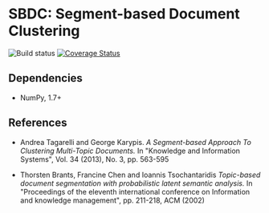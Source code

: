# SBDC: Segment-based Document Clustering

![Build status](https://travis-ci.org/gakhov/sbdc.svg?branch=master)
[![Coverage Status](https://coveralls.io/repos/github/gakhov/sbdc/badge.svg?branch=master)](https://coveralls.io/github/gakhov/sbdc?branch=master)

## Dependencies

* NumPy, 1.7+


## References

* Andrea Tagarelli and George Karypis.
*A Segment-based Approach To Clustering Multi-Topic Documents.*
In "Knowledge and Information Systems", Vol. 34 (2013), No. 3, pp. 563-595

* Thorsten Brants, Francine Chen and Ioannis Tsochantaridis
*Topic-based document segmentation with probabilistic latent semantic analysis.*
In "Proceedings of the eleventh international conference on Information and knowledge management", pp. 211-218, ACM (2002)
